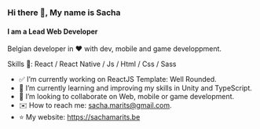 ### Hi there 👋, My name is Sacha
#### I am a Lead Web Developer

Belgian developer in ❤️ with dev, mobile and game developpment.

Skills 💪: React / React Native / Js / Html / Css / Sass

- ✅ I’m currently working on ReactJS Template: Well Rounded. 
- 🌱 I’m currently learning and improving my skills in Unity and TypeScript.
- 🤲 I’m looking to collaborate on Web, mobile or game development. 
- ✉️ How to reach me: sacha.marits@gmail.com.
- ⭐ My website: https://sachamarits.be

